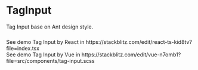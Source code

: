 # TagInput
<div style="margin-bottom: 24px">Tag Input base on Ant design style.</div>
<div>See demo Tag Input by React in https://stackblitz.com/edit/react-ts-kid8tv?file=index.tsx</div>
<div>See demo Tag Input by Vue in https://stackblitz.com/edit/vue-n7omb1?file=src/components/tag-input.scss</div>
